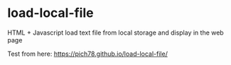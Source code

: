 # load-local-file
HTML + Javascript load text file from local storage and display in the web page

Test from here: https://pich78.github.io/load-local-file/

